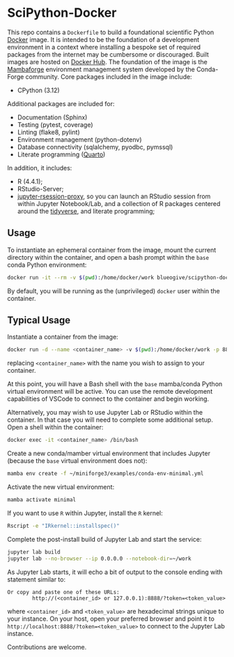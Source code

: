 # SciPython-Docker

This repo contains a `Dockerfile` to build a foundational scientific Python
[Docker](https://www.docker.com) image. It is intended to be the foundation of 
a development environment in a context where installing a bespoke set of 
required packages from the internet may be cumbersome or discouraged. Built 
images are hosted on 
[Docker Hub](https://hub.docker.com/blueogive/scipython-docker). The
foundation of the image is the 
[Mambaforge](https://github.com/conda-forge/miniforge#mambaforge)
environment management system developed by the Conda-Forge community. 
Core packages included in the image include:
* CPython (3.12)

Additional packages are included for:
* Documentation (Sphinx)
* Testing (pytest, coverage)
* Linting (flake8, pylint)
* Environment management (python-dotenv)
* Database connectivity (sqlalchemy, pyodbc, pymssql)
* Literate programming ([Quarto](https://quarto.org))

In addition, it includes:
* R (4.4.1);
* RStudio-Server;
* [jupyter-rsession-proxy](https://github.com/jupyterhub/jupyter-rsession-proxy),
  so you can launch an RStudio session from within Jupyter Notebook/Lab,
  and a collection of R packages centered around the 
  [tidyverse](https://tidyverse.org), and literate programming;


## Usage

To instantiate an ephemeral container from the image, mount the current
directory within the container, and open a bash prompt within the `base` conda
Python environment:

```bash
docker run -it --rm -v $(pwd):/home/docker/work blueogive/scipython-docker:latest
```

By default, you will be running as the (unprivileged) `docker` user within the 
container.

## Typical Usage

Instantiate a container from the image:

```bash
docker run -d --name <container_name> -v $(pwd):/home/docker/work -p 8888:8888 blueogive/scipython-docker:latest /bin/sleep infinity
```

replacing `<container_name>` with the name you wish to assign to your container.

At this point, you will have a Bash shell with the `base` mamba/conda Python 
virtual environment will be active. You can use the remote development 
capabilities of VSCode to connect to the container and begin working. 

Alternatively, you may wish to use Jupyter Lab or RStudio within the container.
In that case you will need to complete some additional setup. Open a shell within the container:

```bash
docker exec -it <container_name> /bin/bash
```

Create a new conda/mamber virtual environment that includes Jupyter (because the `base` virtual environment does not):

```bash
mamba env create -f ~/miniforge3/examples/conda-env-minimal.yml
```

Activate the new virtual environment:

```bash
mamba activate minimal
```

If you want to use `R` within Jupyter, install the `R` kernel:

```bash
Rscript -e "IRkernel::installspec()"
```

Complete the post-install build of Jupyter Lab and start the service:

```bash
jupyter lab build
jupyter lab --no-browser --ip 0.0.0.0 --notebook-dir=~/work
```

As Jupyter Lab starts, it will echo a bit of output to the console ending with statement similar to:

```
Or copy and paste one of these URLs:
        http://(<container_id> or 127.0.0.1):8888/?token=<token_value>
```
where `<container_id>` and `<token_value>` are hexadecimal strings unique to
your instance. On your host, open your preferred browser and point it to
`http://localhost:8888/?token=<token_value>` to connect to the Jupyter Lab
instance.

Contributions are welcome.
